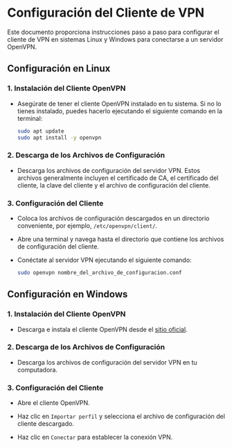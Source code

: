 # Configuración del Cliente de VPN

Este documento proporciona instrucciones paso a paso para configurar el cliente de VPN en sistemas Linux y Windows para conectarse a un servidor OpenVPN.

## Configuración en Linux

### 1. Instalación del Cliente OpenVPN

- Asegúrate de tener el cliente OpenVPN instalado en tu sistema. Si no lo tienes instalado, puedes hacerlo ejecutando el siguiente comando en la terminal:

    ```bash
    sudo apt update
    sudo apt install -y openvpn
    ```

### 2. Descarga de los Archivos de Configuración

- Descarga los archivos de configuración del servidor VPN. Estos archivos generalmente incluyen el certificado de CA, el certificado del cliente, la clave del cliente y el archivo de configuración del cliente.

### 3. Configuración del Cliente

- Coloca los archivos de configuración descargados en un directorio conveniente, por ejemplo, `/etc/openvpn/client/`.

- Abre una terminal y navega hasta el directorio que contiene los archivos de configuración del cliente.

- Conéctate al servidor VPN ejecutando el siguiente comando:

    ```bash
    sudo openvpn nombre_del_archivo_de_configuracion.conf
    ```

## Configuración en Windows

### 1. Instalación del Cliente OpenVPN

- Descarga e instala el cliente OpenVPN desde el [sitio oficial](https://openvpn.net/community-downloads/).

### 2. Descarga de los Archivos de Configuración

- Descarga los archivos de configuración del servidor VPN en tu computadora.

### 3. Configuración del Cliente

- Abre el cliente OpenVPN.

- Haz clic en `Importar perfil` y selecciona el archivo de configuración del cliente descargado.

- Haz clic en `Conectar` para establecer la conexión VPN.
